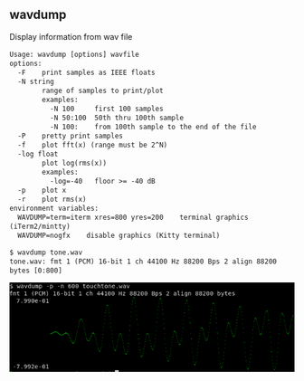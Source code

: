 ## wavdump
Display information from wav file

    Usage: wavdump [options] wavfile
    options:
      -F    print samples as IEEE floats
      -N string
            range of samples to print/plot
            examples:
              -N 100     first 100 samples
              -N 50:100  50th thru 100th sample
              -N 100:    from 100th sample to the end of the file
      -P    pretty print samples
      -f    plot fft(x) (range must be 2^N)
      -log float
            plot log(rms(x))
            examples:
              -log=-40   floor >= -40 dB
      -p    plot x
      -r    plot rms(x)
    environment variables:
      WAVDUMP=term=iterm xres=800 yres=200    terminal graphics (iTerm2/mintty)
      WAVDUMP=nogfx    disable graphics (Kitty terminal)

```
$ wavdump tone.wav
tone.wav: fmt 1 (PCM) 16-bit 1 ch 44100 Hz 88200 Bps 2 align 88200 bytes [0:800]
```
![wavdump plot](wavdump.png)
